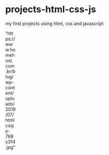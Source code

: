 # projects-html-css-js
my first projects using html, css and javascript

<div style="width: 2rem">
"https://www.homehost.com.br/blog/wp-content/uploads/2019/07/htmlcssjs-768x314.jpg"
</div>
